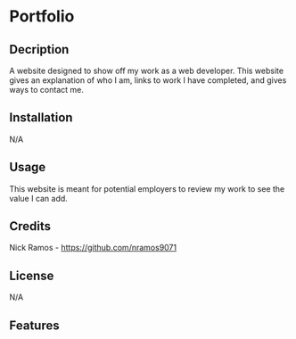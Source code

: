 # Portfolio

## Decription

A website designed to show off my work as a web developer. This website gives an explanation of who I am, links to  work I have completed, and gives ways to contact me. 

## Installation

N/A

## Usage

This website is meant for potential employers to review my work to see the value I can add.



## Credits

Nick Ramos - https://github.com/nramos9071

## License

N/A

## Features